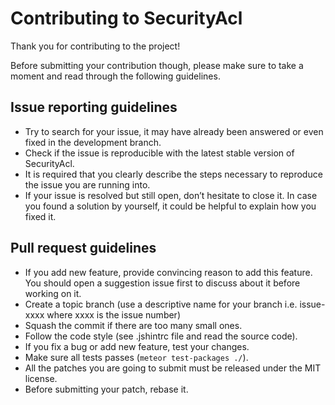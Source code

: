 
# Contributing to SecurityAcl

Thank you for contributing to the project!

Before submitting your contribution though, please make sure to take a moment and read through the following guidelines.


## Issue reporting guidelines

- Try to search for your issue, it may have already been answered or even fixed in the development branch.
- Check if the issue is reproducible with the latest stable version of SecurityAcl.
- It is required that you clearly describe the steps necessary to reproduce the issue you are running into.
- If your issue is resolved but still open, don’t hesitate to close it. In case you found a solution by yourself, it could be helpful to explain how you fixed it.

## Pull request guidelines


- If you add new feature, provide convincing reason to add this feature. You should open a suggestion issue first to discuss about it before working on it.
- Create a topic branch (use a descriptive name for your branch i.e. issue-xxxx where xxxx is the issue number)
- Squash the commit if there are too many small ones.
- Follow the code style (see .jshintrc file and read the source code).
- If you fix a bug or add new feature, test your changes.
- Make sure all tests passes (`meteor test-packages ./`).
- All the patches you are going to submit must be released under the MIT license.
- Before submitting your patch, rebase it.
